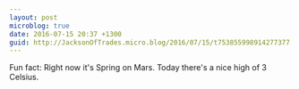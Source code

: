 ```yaml
---
layout: post
microblog: true
date: 2016-07-15 20:37 +1300
guid: http://JacksonOfTrades.micro.blog/2016/07/15/t753855998914277377.html
---
```

Fun fact: Right now it's Spring on Mars. Today there's a nice high of 3 Celsius.
